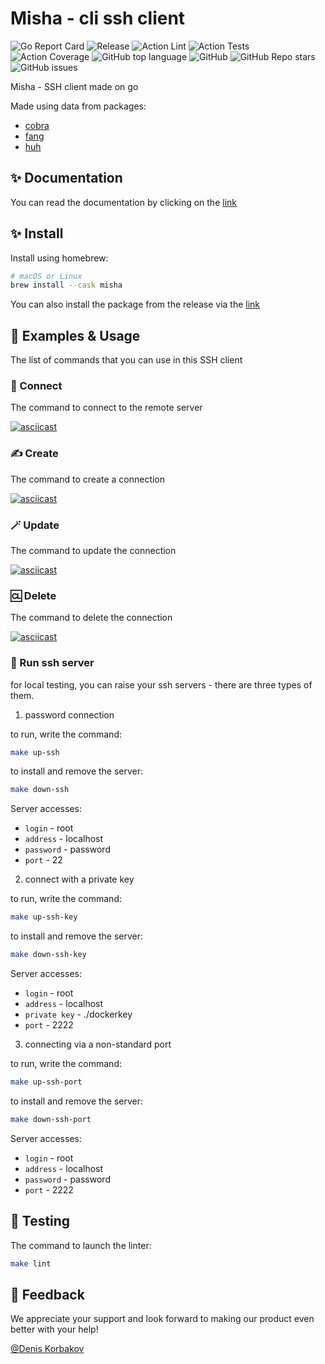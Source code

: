 # Misha - cli ssh client

![Go Report Card](https://goreportcard.com/badge/github.com/misha-ssh/kernel)
![Release](https://img.shields.io/github/release/misha-ssh/kernel?status.svg)
![Action Lint](https://github.com/misha-ssh/kernel/actions/workflows/lint.yml/badge.svg)
![Action Tests](https://github.com/misha-ssh/kernel/actions/workflows/tests.yml/badge.svg)
![Action Coverage](https://github.com/misha-ssh/kernel/actions/workflows/coverage.yml/badge.svg)
![GitHub top language](https://img.shields.io/github/languages/top/ssh-connection-manager/ssh-)
![GitHub](https://img.shields.io/github/license/ssh-connection-manager/ssh-)
![GitHub Repo stars](https://img.shields.io/github/stars/ssh-connection-manager/ssh-)
![GitHub issues](https://img.shields.io/github/issues/ssh-connection-manager/ssh-)

Misha - SSH client made on go

Made using data from packages:

* [cobra](https://github.com/spf13/cobra)
* [fang](http://github.com/charmbracelet/fang)
* [huh](https://github.com/charmbracelet/huh)

## ✨ Documentation

You can read the documentation by clicking on the [link](https://misha-ssh.github.io/docs)

## ✨ Install

Install using homebrew:

```bash
# macOS or Linux
brew install --cask misha
```
You can also install the package from the release via the [link](https://github.com/misha-ssh/cli/releases)

## 📖 Examples & Usage

The list of commands that you can use in this SSH client

### 🔌 Connect

The command to connect to the remote server

[![asciicast](https://asciinema.org/a/734047.svg)](https://asciinema.org/a/734047)

### ✍️ Create

The command to create a connection

[![asciicast](https://asciinema.org/a/734049.svg)](https://asciinema.org/a/734049)

### 🪄 Update

The command to update the connection

[![asciicast](https://asciinema.org/a/734050.svg)](https://asciinema.org/a/734050)

### 🆑 Delete

The command to delete the connection

[![asciicast](https://asciinema.org/a/734051.svg)](https://asciinema.org/a/734051?t=0:05)

### 🤖 Run ssh server

for local testing, you can raise your ssh servers - there are three types of them.

1) password connection

to run, write the command:

```bash
make up-ssh
```

to install and remove the server:

```bash
make down-ssh
```

Server accesses:

* ``login`` - root
* ``address`` - localhost
* ``password`` - password
* ``port`` - 22

2) connect with a private key

to run, write the command:

```bash
make up-ssh-key
```

to install and remove the server:

```bash
make down-ssh-key
```

Server accesses:

* ``login`` - root
* ``address`` - localhost
* ``private key`` - ./dockerkey
* ``port`` - 2222

3) connecting via a non-standard port

to run, write the command:

```bash
make up-ssh-port
```

to install and remove the server:

```bash
make down-ssh-port
```

Server accesses:

* ``login`` - root
* ``address`` - localhost
* ``password`` - password
* ``port`` - 2222


## 🧪 Testing

The command to launch the linter:

```bash
make lint
```

## 🤝 Feedback

We appreciate your support and look forward to making our product even better with your help!

[@Denis Korbakov](https://github.com/deniskorbakov)
